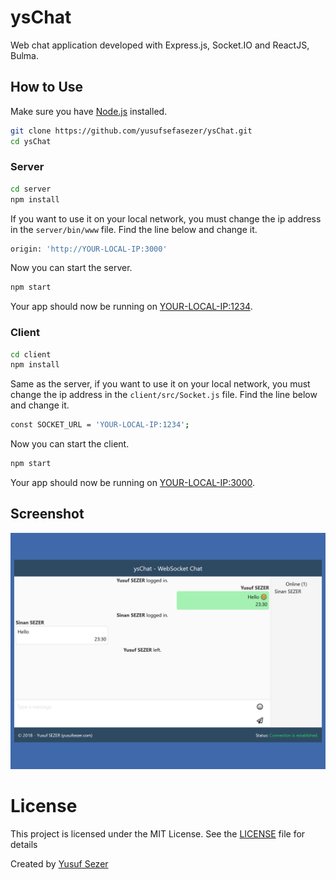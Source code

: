 # ysChat

Web chat application developed with Express.js, Socket.IO and ReactJS, Bulma.

## How to Use

Make sure you have [Node.js](http://nodejs.org/) installed.

```sh
git clone https://github.com/yusufsefasezer/ysChat.git
cd ysChat
```

### Server

```sh
cd server
npm install
```

If you want to use it on your local network, you must change the ip address in the `server/bin/www` file. Find the line below and change it.

```sh
origin: 'http://YOUR-LOCAL-IP:3000'
```

Now you can start the server.

```sh
npm start
```

Your app should now be running on [YOUR-LOCAL-IP:1234](http://0.0.0.0:1234/).

### Client

```sh
cd client
npm install
```

Same as the server, if you want to use it on your local network, you must change the ip address in the `client/src/Socket.js` file. Find the line below and change it.

```sh
const SOCKET_URL = 'YOUR-LOCAL-IP:1234';
```

Now you can start the client.

```sh
npm start
```

Your app should now be running on [YOUR-LOCAL-IP:3000](http://0.0.0.0:3000/).

## Screenshot
![user](screen/user.png)


# License
This project is licensed under the MIT License. See the [LICENSE](LICENSE) file for details

Created by [Yusuf Sezer](https://www.yusufsezer.com)
